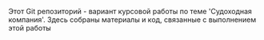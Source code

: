 Этот Git репозиторий - вариант курсовой работы по теме 'Судоходная компания'. Здесь собраны материалы и код, связанные с выполнением этой работы
